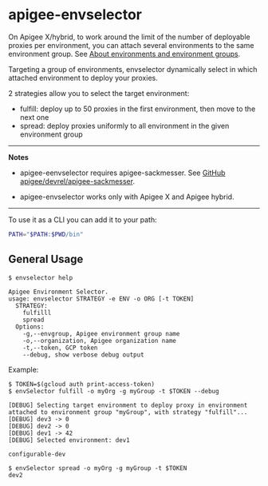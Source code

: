 # apigee-envselector

On Apigee X/hybrid, to work around the limit of the number of deployable proxies per environment, you can attach several environments to the same environment group. See [About environments and environment groups](https://cloud.google.com/apigee/docs/api-platform/fundamentals/environments-overview).

Targeting a group of environments, envselector dynamically select in which attached environment to deploy your proxies.

2 strategies allow you to select the target environment:

- fulfill: deploy up to 50 proxies in the first environment, then move to the next one
- spread: deploy proxies uniformly to all environment in the given environment group 

---
**Notes**

- apigee-eenvselector requires apigee-sackmesser. See [GitHub apigee/devrel/apigee-sackmesser](https://github.com/apigee/devrel/tree/main/tools/apigee-sackmesser).

- apigee-envselector works only with Apigee X and Apigee hybrid.

---

To use it as a CLI you can add it to your path:

```sh
PATH="$PATH:$PWD/bin"
```

## General Usage

```text
$ envselector help

Apigee Environment Selector.
usage: envselector STRATEGY -e ENV -o ORG [-t TOKEN]
  STRATEGY:
    fulfilll
    spread
  Options:
    -g,--envgroup, Apigee environment group name
    -o,--organization, Apigee organization name
    -t,--token, GCP token 
    --debug, show verbose debug output
```

Example:

```shell
$ TOKEN=$(gcloud auth print-access-token)
$ envSelector fulfill -o myOrg -g myGroup -t $TOKEN --debug

[DEBUG] Selecting target environment to deploy proxy in environment attached to environment group "myGroup", with strategy "fulfill"...
[DEBUG] dev3 -> 0
[DEBUG] dev2 -> 0
[DEBUG] dev1 -> 42
[DEBUG] Selected environment: dev1

configurable-dev

$ envSelector spread -o myOrg -g myGroup -t $TOKEN 
dev2
```